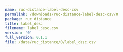 ```yaml
---
name: ruc-distance-label-desc-csv
permalink: /downloads/ruc-distance-label-desc-csv/0
package: ruc_distance
title: label_desc
filename: label_desc.csv
version: '0'
full_version: 0.1.1
file: /data/ruc_distance/0/label_desc.csv
---
```

